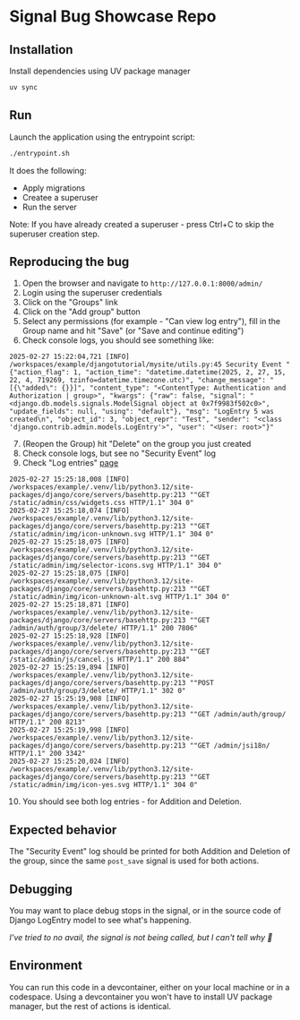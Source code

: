 # Signal Bug Showcase Repo

## Installation

Install dependencies using UV package manager
```bash
uv sync
```

## Run

Launch the application using the entrypoint script:
```bash
./entrypoint.sh
```

It does the following:
- Apply migrations
- Createe a superuser
- Run the server

Note: If you have already created a superuser - press Ctrl+C to skip the superuser creation step.


## Reproducing the bug

1. Open the browser and navigate to `http://127.0.0.1:8000/admin/`
2. Login using the superuser credentials
3. Click on the "Groups" link
4. Click on the "Add group" button
5. Select any permissions (for example - "Can view log entry"), fill in the Group name and hit "Save" (or "Save and continue editing")
6. Check console logs, you should see something like:
```log
2025-02-27 15:22:04,721 [INFO] /workspaces/example/djangotutorial/mysite/utils.py:45 Security Event "{"action_flag": 1, "action_time": "datetime.datetime(2025, 2, 27, 15, 22, 4, 719269, tzinfo=datetime.timezone.utc)", "change_message": "[{\"added\": {}}]", "content_type": "<ContentType: Authentication and Authorization | group>", "kwargs": {"raw": false, "signal": "<django.db.models.signals.ModelSignal object at 0x7f9983f502c0>", "update_fields": null, "using": "default"}, "msg": "LogEntry 5 was created\n", "object_id": 3, "object_repr": "Test", "sender": "<class 'django.contrib.admin.models.LogEntry'>", "user": "<User: root>"}"
```
7. (Reopen the Group) hit "Delete" on the group you just created
8. Check console logs, but see no "Security Event" log
9. Check "Log entries" [page](http://127.0.0.1:8000/admin/admin/logentry/)
```log
2025-02-27 15:25:18,008 [INFO] /workspaces/example/.venv/lib/python3.12/site-packages/django/core/servers/basehttp.py:213 ""GET /static/admin/css/widgets.css HTTP/1.1" 304 0"
2025-02-27 15:25:18,074 [INFO] /workspaces/example/.venv/lib/python3.12/site-packages/django/core/servers/basehttp.py:213 ""GET /static/admin/img/icon-unknown.svg HTTP/1.1" 304 0"
2025-02-27 15:25:18,075 [INFO] /workspaces/example/.venv/lib/python3.12/site-packages/django/core/servers/basehttp.py:213 ""GET /static/admin/img/selector-icons.svg HTTP/1.1" 304 0"
2025-02-27 15:25:18,075 [INFO] /workspaces/example/.venv/lib/python3.12/site-packages/django/core/servers/basehttp.py:213 ""GET /static/admin/img/icon-unknown-alt.svg HTTP/1.1" 304 0"
2025-02-27 15:25:18,871 [INFO] /workspaces/example/.venv/lib/python3.12/site-packages/django/core/servers/basehttp.py:213 ""GET /admin/auth/group/3/delete/ HTTP/1.1" 200 7806"
2025-02-27 15:25:18,928 [INFO] /workspaces/example/.venv/lib/python3.12/site-packages/django/core/servers/basehttp.py:213 ""GET /static/admin/js/cancel.js HTTP/1.1" 200 884"
2025-02-27 15:25:19,894 [INFO] /workspaces/example/.venv/lib/python3.12/site-packages/django/core/servers/basehttp.py:213 ""POST /admin/auth/group/3/delete/ HTTP/1.1" 302 0"
2025-02-27 15:25:19,908 [INFO] /workspaces/example/.venv/lib/python3.12/site-packages/django/core/servers/basehttp.py:213 ""GET /admin/auth/group/ HTTP/1.1" 200 8213"
2025-02-27 15:25:19,998 [INFO] /workspaces/example/.venv/lib/python3.12/site-packages/django/core/servers/basehttp.py:213 ""GET /admin/jsi18n/ HTTP/1.1" 200 3342"
2025-02-27 15:25:20,024 [INFO] /workspaces/example/.venv/lib/python3.12/site-packages/django/core/servers/basehttp.py:213 ""GET /static/admin/img/icon-yes.svg HTTP/1.1" 304 0"
```
10. You should see both log entries - for Addition and Deletion.

## Expected behavior

The "Security Event" log should be printed for both Addition and Deletion of the group, since the same `post_save` signal is used for both actions.


## Debugging

You may want to place debug stops in the signal, or in the source code of Django LogEntry model to see what's happening.

_I've tried to no avail, the signal is not being called, but I can't tell why :shrug:_

## Environment

You can run this code in a devcontainer, either on your local machine or in a codespace.
Using a devcontainer you won't have to install UV package manager, but the rest of actions is identical.
